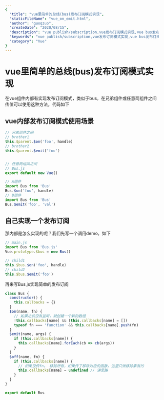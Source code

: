 ```yaml
---
{
  "title": "vue里简单的总线(bus)发布订阅模式实现",
  "staticFileName": "vue_on_emit.html",
  "author": "guoqzuo",
  "createDate": "2020/08/15",
  "description": "vue publish/subscription,vue发布订阅模式实现,vue bus发布订阅实现, 在vue组件内部有实现发布订阅模式，类似于bus，在兄弟组件或任意两组件之间传值可以使用这种方法，那内部是怎么实现的呢？我们先写一个调用demo",
  "keywords": "vue publish/subscription,vue发布订阅模式实现,vue bus发布订阅实现",
  "category": "Vue"
}
---
```


# vue里简单的总线(bus)发布订阅模式实现

在vue组件内部有实现发布订阅模式，类似于bus，在兄弟组件或任意两组件之间传值可以使用这种方法，代码如下

## vue内部发布订阅模式使用场景
```js
// 兄弟组件之间
// brother1
this.$parent.$on('foo', handle)
// brother2
this.$parent.$emit('foo') 


// 任意两组间之间
// Bus.js
export default new Vue()

// A组件
import Bus from 'Bus'
Bus.$on('foo', handle)
// B组件
import Bus from 'Bus'
Bus.$emit('foo', 'val') 
```

## 自己实现一个发布订阅
那内部是怎么实现的呢？我们先写一个调用demo，如下
```js
// main.js
import Bus from 'Bus.js'
Vue.prototype.$bus = new Bus()

// child1
this.$bus.$on('foo', handle)
// child2
this.$bus.$emit('foo')
```
再来写Bus.js实现简单的发布订阅
```js
class Bus {
  constructor() {
    this.callbacks = {}
  }
  $on(name, fn) {
    // 如果之前没有监听，就创建一个新的数组
    !this.callbacks[name] && (this.callbacks[name] = [])
    typeof fn === 'function' && this.callbacks[name].push(fn)
  }
  $emit(name, args) {
    if (this.callbacks[name]) {
      this.callbacks[name].forEach(cb => cb(args))
    }
  }
  $off(name, fn) {
    if (this.callbacks[name]) {
      // 如果没传fn， 移除所有，如果传了移除对应的函数，这里只做移除素有的
      this.callbacks[name] = undefined // 讲思路
    }
  } 
} 

export default Bus
```